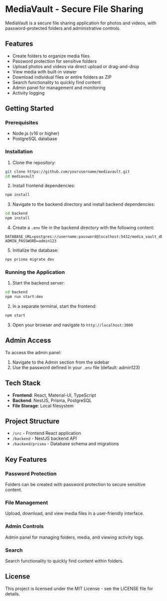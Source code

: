 # MediaVault - Secure File Sharing

MediaVault is a secure file sharing application for photos and videos, with password-protected folders and administrative controls.

## Features

- Create folders to organize media files
- Password protection for sensitive folders
- Upload photos and videos via direct upload or drag-and-drop
- View media with built-in viewer
- Download individual files or entire folders as ZIP
- Search functionality to quickly find content
- Admin panel for management and monitoring
- Activity logging

## Getting Started

### Prerequisites

- Node.js (v16 or higher)
- PostgreSQL database

### Installation

1. Clone the repository:
```bash
git clone https://github.com/yourusername/mediavault.git
cd mediavault
```

2. Install frontend dependencies:
```bash
npm install
```

3. Navigate to the backend directory and install backend dependencies:
```bash
cd backend
npm install
```

4. Create a `.env` file in the backend directory with the following content:
```
DATABASE_URL=postgres://username:password@localhost:5432/media_vault_db
ADMIN_PASSWORD=admin123
```

5. Initialize the database:
```bash
npx prisma migrate dev
```

### Running the Application

1. Start the backend server:
```bash
cd backend
npm run start:dev
```

2. In a separate terminal, start the frontend:
```bash
npm start
```

3. Open your browser and navigate to `http://localhost:3000`

## Admin Access

To access the admin panel:
1. Navigate to the Admin section from the sidebar
2. Use the password defined in your `.env` file (default: admin123)

## Tech Stack

- **Frontend**: React, Material-UI, TypeScript
- **Backend**: NestJS, Prisma, PostgreSQL
- **File Storage**: Local filesystem

## Project Structure

- `/src` - Frontend React application
- `/backend` - NestJS backend API
- `/backend/prisma` - Database schema and migrations

## Key Features

### Password Protection
Folders can be created with password protection to secure sensitive content.

### File Management
Upload, download, and view media files in a user-friendly interface.

### Admin Controls
Admin panel for managing folders, media, and viewing activity logs.

### Search
Search functionality to quickly find content within folders.

## License

This project is licensed under the MIT License - see the LICENSE file for details.